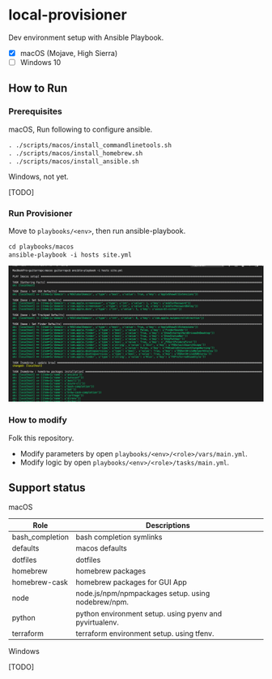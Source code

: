 # local-provisioner

Dev environment setup with Ansible Playbook.

- [x] macOS (Mojave, High Sierra)
- [ ] Windows 10

## How to Run

### Prerequisites

macOS, Run following to configure ansible.

```shell
. ./scripts/macos/install_commandlinetools.sh
. ./scripts/macos/install_homebrew.sh
. ./scripts/macos/install_ansible.sh
```

Windows, not yet.

[TODO]

### Run Provisioner

Move to `playbooks/<env>`, then run ansible-playbook.

```shell
cd playbooks/macos
ansible-playbook -i hosts site.yml
```

![](/readme_images/ansible_macos.png)

### How to modify

Folk this repository.

* Modify parameters by open `playbooks/<env>/<role>/vars/main.yml`.
* Modify logic by open `playbooks/<env>/<role>/tasks/main.yml`.


## Support status

macOS

Role | Descriptions
---- | ----
bash_completion | bash completion symlinks
defaults | macos defaults
dotfiles | dotfiles
homebrew | homebrew packages
homebrew-cask | homebrew packages for GUI App
node | node.js/npm/npmpackages setup. using nodebrew/npm.
python | python environment setup. using pyenv and pyvirtualenv.
terraform | terraform environment setup. using tfenv.

Windows

[TODO]

